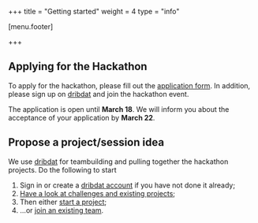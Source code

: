 +++
title = "Getting started"
weight = 4
type = "info"

[menu.footer]

+++

## Applying for the Hackathon

To apply for the hackathon, please fill out the [application form](TODO).
In addition, please sign up on [dribdat](https://live.imprs-astro-hackathon.de) and join the hackathon event.

The application is open until **March 18**. We will inform you about the
acceptance of your application by **March 22**.


## Propose a project/session idea

We use [dribdat](https://dribdat.cc) for teambuilding and pulling together the hackathon projects. Do the following to start

1. Sign in or create a [dribdat account](https://live.imprs-astro-hackathon.de/login/) if you have not done it already;
2. [Have a look at challenges and existing projects](https://live.imprs-astro-hackathon.de/event/1);
3. Then either [start a project](https://live.imprs-astro-hackathon.de/project/new/1);
4. ...or [join an existing team](https://live.imprs-astro-hackathon.de/event/1).
